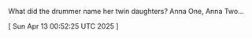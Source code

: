  
What did the drummer name her twin daughters? Anna One, Anna Two...
 
[ 
Sun Apr 13 00:52:25 UTC 2025
 ]
